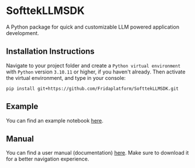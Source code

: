# SofttekLLMSDK

A Python package for quick and customizable LLM
powered application
development.

## Installation Instructions
Navigate to your project folder and create a `Python virtual environment` with `Python` version `3.10.11` or higher, if you haven't already. Then activate the virtual environment, and type in your console:

```
pip install git+https://github.com/Fridaplatform/SofttekLLMSDK.git
```

## Example

You can find an example notebook [here](./example.ipynb).

## Manual

You can find a user manual (documentation) [here](./Softtek%20LLM%20SDK.pdf). Make sure to download it for a better navigation experience.
